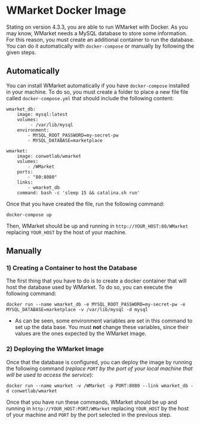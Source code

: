 # WMarket Docker Image

Stating on version 4.3.3, you are able to run WMarket with Docker. As you may know, WMarket needs a MySQL database to store some information. For this reason, you must create an additional container to run the database. You can do it automatically with `docker-compose` or manually by following the given steps.

## Automatically

You can install WMarket automatically if you have `docker-compose` installed in your machine. To do so, you must create a folder to place a new file file called `docker-compose.yml` that should include the following content:

```
wmarket_db:
    image: mysql:latest
    volumes:
         - /var/lib/mysql
    environment:
        - MYSQL_ROOT_PASSWORD=my-secret-pw
        - MYSQL_DATABASE=marketplace

wmarket:
    image: conwetlab/wmarket
    volumes:
        - /WMarket
    ports:
        - "80:8080"
    links:
        - wmarket_db
    command: bash -c 'sleep 15 && catalina.sh run'
```

Once that you have created the file, run the following command:

```
docker-compose up
```

Then, WMarket should be up and running in `http://YOUR_HOST:80/WMarket` replacing `YOUR_HOST` by the host of your machine.

## Manually

### 1) Creating a Container to host the Database

The first thing that you have to do is to create a docker container that will host the database used by WMarket. To do so, you can execute the following command:

```
docker run --name wmarket_db -e MYSQL_ROOT_PASSWORD=my-secret-pw -e MYSQL_DATABASE=marketplace -v /var/lib/mysql -d mysql
```

* As can be seen, some environment variables are set in this command to set up the data base. You must **not** change these variables, since their values are the ones expected by the WMarket image.

### 2) Deploying the WMarket Image

Once that the database is configured, you can deploy the image by running the following command (*replace `PORT` by the port of your local machine that will be used to access the service*):

```
docker run --name wmarket -v /WMarket -p PORT:8080 --link wmarket_db -d conwetlab/wmarket
```

Once that you have run these commands, WMarket should be up and running in `http://YOUR_HOST:PORT/WMarket` replacing `YOUR_HOST` by the host of your machine and `PORT` by the port selected in the previous step. 